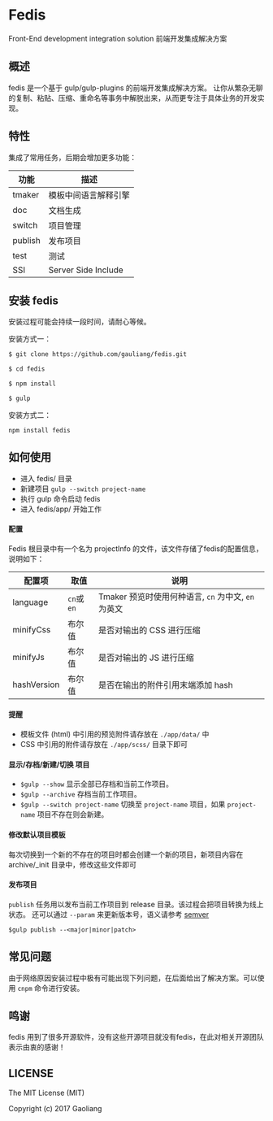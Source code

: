 # Fedis

Front-End development integration solution
前端开发集成解决方案

## 概述

fedis 是一个基于 gulp/gulp-plugins 的前端开发集成解决方案。
让你从繁杂无聊的复制、粘贴、压缩、重命名等事务中解脱出来，从而更专注于具体业务的开发实现。

## 特性

集成了常用任务，后期会增加更多功能：

功能  |  描述
---- | ---- 
tmaker		| 模板中间语言解释引擎
doc         | 文档生成
switch      | 项目管理
publish		| 发布项目 
test  		| 测试
SSI         | Server Side Include

## 安装 fedis

安装过程可能会持续一段时间，请耐心等候。

安装方式一：
``` bash
$ git clone https://github.com/gauliang/fedis.git

$ cd fedis

$ npm install

$ gulp
```

安装方式二：
```
npm install fedis
```

## 如何使用
* 进入 fedis/ 目录
* 新建项目 `gulp --switch project-name`
* 执行 gulp 命令启动 fedis
* 进入 fedis/app/ 开始工作

#### 配置

Fedis 根目录中有一个名为 projectInfo 的文件，该文件存储了fedis的配置信息，说明如下：

配置项  | 取值 | 说明 |
--- | --- | --- | 
language | `cn`或`en` | Tmaker 预览时使用何种语言, `cn` 为中文, `en` 为英文 |
minifyCss | 布尔值 | 是否对输出的 CSS 进行压缩 |
minifyJs | 布尔值 | 是否对输出的 JS 进行压缩 |
hashVersion | 布尔值 | 是否在输出的附件引用末端添加 hash |


#### 提醒
* 模板文件 (html) 中引用的预览附件请存放在 `./app/data/` 中
* CSS 中引用的附件请存放在 `./app/scss/` 目录下即可

#### 显示/存档/新建/切换 项目
* `$gulp --show` 显示全部已存档和当前工作项目。
* `$gulp --archive` 存档当前工作项目。
* `$gulp --switch project-name` 切换至 `project-name` 项目，如果 `project-name` 项目不存在则会新建。

#### 修改默认项目模板
每次切换到一个新的不存在的项目时都会创建一个新的项目，新项目内容在 archive/_init 目录中，修改这些文件即可

#### 发布项目
`publish` 任务用以发布当前工作项目到 release 目录。该过程会把项目转换为线上状态。
还可以通过 `--param` 来更新版本号，语义请参考 [semver](https://docs.npmjs.com/misc/semver)
```
$gulp publish --<major|minor|patch>
```



## 常见问题
由于网络原因安装过程中极有可能出现下列问题，在后面给出了解决方案。可以使用 `cnpm` 命令进行安装。


## 鸣谢
fedis 用到了很多开源软件，没有这些开源项目就没有fedis，在此对相关开源团队表示由衷的感谢！

## LICENSE

The MIT License (MIT)

Copyright (c) 2017 Gaoliang
